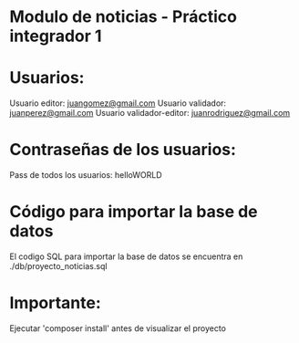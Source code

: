 # Modulo de noticias - Práctico integrador 1

# Usuarios:

Usuario editor: juangomez@gmail.com
Usuario validador: juanperez@gmail.com
Usuario validador-editor: juanrodriguez@gmail.com

# Contraseñas de los usuarios:

Pass de todos los usuarios: helloWORLD

# Código para importar la base de datos

El codigo SQL para importar la base de datos se encuentra en ./db/proyecto_noticias.sql

# Importante:

Ejecutar 'composer install' antes de visualizar el proyecto